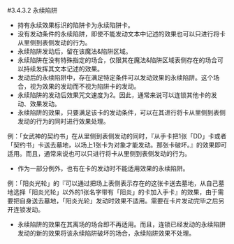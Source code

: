 #3.4.3.2        永续陷阱
* 持有永续效果标识的陷阱卡为永续陷阱卡。
* 没有发动条件的永续陷阱，即使不能发动文本中记述的效果也可以只进行将卡从里侧到表侧发动的行为。
* 永续陷阱发动后，留在该魔法&陷阱区域。
* 永续陷阱在没有特殊指定的场合，仅限其在魔法&陷阱区域表侧存在的场合可以持续发挥其文本记述的效果。
* 发动后的永续陷阱中，存在满足特定条件可以发动效果的永续陷阱。这个场合，视为效果的发动而不视为陷阱卡的发动。
* 永续陷阱的发动后效果咒文速度为2。因此，通常来说可以连锁其他卡的发动、效果发动。
* 永续陷阱的效果，只要满足该卡的发动条件，可以在其进行将卡从里侧到表侧发动的行为的同时进行效果处理。

例：「女武神的契约书」在从里侧到表侧发动的同时，『从手卡把1张「DD」卡或者「契约书」卡送去墓地，以场上1张卡为对象才能发动。那张卡破坏。』的效果即可适用。而且，通常来说也可以只进行将卡从里侧到表侧发动的行为。
* 作为一部分例外，也有在卡的发动时不能适用效果的永续陷阱。

例：「阳炎光轮」的『可以通过把场上表侧表示存在的这张卡送去墓地，从自己墓地选择「阳炎光轮」以外的1张名字带有「阳炎」的卡加入手卡』的效果，由于需要把自身送去墓地，「阳炎光轮」发动时效果不适用。需要在卡片发动完毕之后另开连锁发动。
* 永续陷阱的效果在其离场的场合即不再适用。而且，连锁已经发动的永续陷阱发动的新的效果将该永续陷阱破坏的场合，永续陷阱效果不处理。
